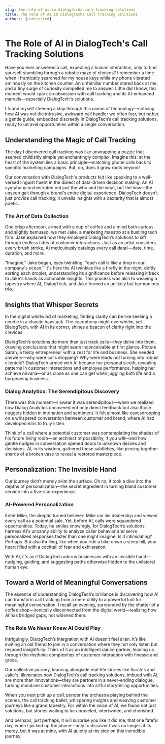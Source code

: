 ```yaml
---
slug: the-role-of-ai-in-dialogtechs-call-tracking-solutions
title: The Role of AI in DialogTechs Call Tracking Solutions
authors: [undirected]
---
```



# The Role of AI in DialogTech's Call Tracking Solutions

Have you ever answered a call, expecting a human interaction, only to find yourself stumbling through a robotic maze of choices? I remember a time when I frantically searched for my house keys while my phone vibrated ominously on the kitchen counter. An unfamiliar number stared back at me, and a tiny surge of curiosity compelled me to answer. Little did I know, this moment would spark an obsession with call tracking and its AI-enhanced marvels—especially DialogTech's solutions. 

I found myself steering a ship through this ocean of technology—noticing how AI was not the intrusive, awkward call handler we often fear, but rather, a gentle guide, embedded discreetly in DialogTech’s call tracking solutions, ready to unravel opportunities within a single conversation.

## Understanding the Magic of Call Tracking

The day I discovered call tracking was like unwrapping a puzzle that seemed childishly simple yet enchantingly complex. Imagine this: at the heart of the system lies a basic principle—matching phone calls back to specific marketing campaigns. But, oh, does it grow roots beyond! 

Our conversation with DialogTech's products felt like speaking to a well-versed linguist fluent in the dialect of data-driven decision making. An AI symphony orchestrated not just the who and the what, but the how—the unseen gait through a brand's entire digital experience. DialogTech doesn’t just provide call tracking; it unveils insights with a dexterity that is almost poetic. 

### The Art of Data Collection

One crisp afternoon, armed with a cup of coffee and a mind both curious and slightly bemused, we met Jake, a marketing maestro at a bustling tech firm. Jake explained how they employed DialogTech’s solutions to sift through endless tides of customer interactions. Just as an artist considers every brush stroke, AI meticulously catalogs every call detail—date, time, duration, and more.

"Imagine," Jake began, eyes twinkling, "each call is like a drop in our company's ocean." It's here the AI twinkles like a firefly in the night, deftly sorting each droplet, understanding its significance before releasing it back to Jake's hands as actionable insights. This process was akin to weaving a tapestry where AI, DialogTech, and Jake formed an unlikely but harmonious trio.

## Insights that Whisper Secrets

In the digital whirlwind of marketing, finding clarity can be like seeking a needle in a chaotic haystack. The cacophony might overwhelm, yet DialogTech, with AI in its corner, shines a beacon of clarity right into the crevices.

DialogTech’s solutions do more than just track calls—they delve into them, drawing conclusions that might seem inconceivable at first glance. Picture Sarah, a feisty entrepreneur with a zest for life and business. She needed answers—why were calls dropping? Why were leads not turning into robust clientele? DialogTech armed with AI became her personal sleuth, revealing patterns in customer interactions and employee performance, helping her achieve nirvana—or as close as one can get when juggling both life and a burgeoning business.

### Dialog Analytics: The Serendipitous Discovery

There was this moment—I swear it was serendipitous—when we realized how Dialog Analytics uncovered not only direct feedback but also those nuggets hidden in intonation and sentiment. It felt almost like eavesdropping on a whispered conversation between customer and brand, where AI had developed ears to truly listen.

Think of a call where a potential customer was contemplating the shades of his future living room—an architect of possibility, if you will—and how gentle nudges in conversation opened doors to unknown desires and decisions. AI, in its wisdom, gathered these subtleties, like piecing together shards of a broken vase to reveal a restored masterpiece.

## Personalization: The Invisible Hand

Our journey didn’t merely skim the surface. Oh no, it took a dive into the depths of personalization—the secret ingredient in turning bland customer service into a five-star experience.

### AI-Powered Personalization

Enter Mike, the skeptic turned believer! Mike ran his dealership and viewed every call as a potential sale. Yet, before AI, calls were squandered opportunities. Today, he smiles knowingly, for DialogTech’s solutions harness AI's uncanny ability to analyze caller behavior and serve personalized responses faster than one might imagine. Is it intimidating? Perhaps. But also thrilling, like when you ride a bike down a steep hill, your heart filled with a cocktail of fear and exhilaration.

With AI, it's as if DialogTech adorns businesses with an invisible hand—nudging, guiding, and suggesting paths otherwise hidden to the unilateral human eye. 

## Toward a World of Meaningful Conversations

The essence of understanding DialogTech’s brilliance is discovering how AI can transform call tracking from a mere utility to a powerful tool for meaningful conversation. I recall an evening, surrounded by the chatter of a coffee shop—ironically disconnected from the digital world—realizing how AI has bridged gaps, not widened them.

### The Role We Never Knew AI Could Play

Intriguingly, DialogTech’s integration with AI doesn’t feel alien. It’s like inviting an old friend to join in a conversation where they not only listen but respond insightfully. Think of it as an intelligent dance partner, leading us through the rhythmic complexities of customer interaction with finesse and grace.

Our collective journey, learning alongside real-life stories like Sarah's and Jake's, illuminates how DialogTech’s call tracking solutions, imbued with AI, are more than innovations—they are partners in a never-ending dialogue, turning mundane customer interactions into artful storytelling opportunities.

When you next pick up a call, ponder the orchestra playing behind the scenes, the call tracking ballet, whispering insights and weaving customer journeys like a grand tapestry. For within the voice of AI, we found not just solutions, but stories waiting to be unraveled, intertwined, and cherished.

And perhaps, just perhaps, it will surprise you like it did me, that one fateful day, when I picked up the phone—only to discover I was no longer at its mercy, but it was at mine, with AI quietly at my side on this incredible journey.